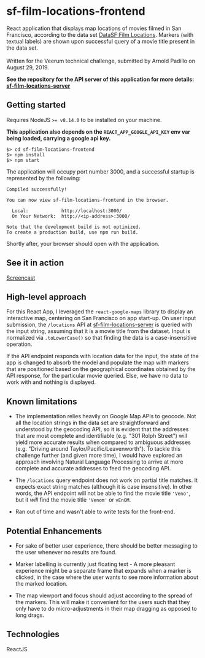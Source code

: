 # sf-film-locations-frontend
React application that displays map locations of movies filmed in San Francisco, according to the data set [DataSF:Film Locations](https://data.sfgov.org/Culture-and-Recreation/Film-Locations-in-San-Francisco/yitu-d5am). Markers (with textual labels) are shown upon successful query of a movie title present in the data set.<br><br> Written for the Veerum technical challenge, submitted by Arnold Padillo on August 29, 2019.

**See the repository for the API server of this application for more details: [sf-film-locations-server](https://github.com/arnadillo/sf-film-locations-server)**

## Getting started
Requires NodeJS `>= v8.14.0` to be installed on your machine.

**This application also depends on the `REACT_APP_GOOGLE_API_KEY` env var being loaded, carrying a google api key.**

```
$> cd sf-film-locations-frontend
$> npm install
$> npm start
```

The application will occupy port number 3000, and a successful startup is represented by the following:

```
Compiled successfully!

You can now view sf-film-locations-frontend in the browser.

  Local:            http://localhost:3000/
  On Your Network:  http://<ip-address>:3000/

Note that the development build is not optimized.
To create a production build, use npm run build.
```

Shortly after, your browser should open with the application.

## See it in action
[Screencast](https://www.screencast.com/t/EuLJLjhM1G1)


## High-level approach
For this React App, I leveraged the `react-google-maps` library to display an interactive map, centering on San Francisco on app start-up. On user input submission, the `/locations` API at [sf-film-locations-server](https://github.com/arnadillo/sf-film-locations-server) is queried with the input string, assuming that it is a movie title from the dataset. Input is normalized via `.toLowerCase()` so that finding the data is a case-insensitive operation.

If the API endpoint responds with location data for the input, the state of the app is changed to absorb the model and populate the map with markers that are positioned based on the geographical coordinates obtained by the API response, for the particular movie queried. Else, we have no data to work with and nothing is displayed.


## Known limitations
* The implementation relies heavily on Google Map APIs to geocode. Not all the location strings in the data set are straightforward and understood by the geocoding API, so it is evident that the addresses that are most complete and identifiable (e.g. "301 Rolph Street") will yield more accurate results when compared to ambiguous addresses (e.g. "Driving around Taylor/Pacific/Leavenworth"). To tackle this challenge further (and given more time), I would have explored an approach involving Natural Language Processing to arrive at more complete and accurate addresses to feed the geocoding API.

* The `/locations` query endpoint does not work on partial title matches. It expects exact string matches (although it is case insensitive). In other words, the API endpoint will not be able to find the movie title `'Veno'`, but it _will_ find the movie title `'Venom'` or `vEnOM`.

* Ran out of time and wasn't able to write tests for the front-end.

## Potential Enhancements
* For sake of better user experience, there should be better messaging to the user whenever no results are found.


* Marker labelling is currently just floating text - A more pleasant experience might be a separate frame that expands when a marker is clicked, in the case where the user wants to see more information about the marked location.

* The map viewport and focus should adjust according to the spread of the markers. This will make it convenient for the users such that they only have to do micro-adjustments in their map dragging as opposed to long drags.



## Technologies
ReactJS






